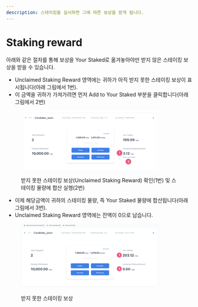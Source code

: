 ```yaml
---
description: 스테이킹을 실시하면 그에 따른 보상을 받게 됩니다.
---
```


# Staking reward

아래와 같은 절차를 통해 보상을 Your Staked로 옮겨놓아야만 받지 않은 스테이킹 보상을 받을 수 있습니다.&#x20;

* Unclaimed Staking Reward 영역에는 귀하가 아직 받지 못한 스테이킹 보상이 표시됩니다(아래 그림에서 1번).&#x20;
* 이 금액을 귀하가 가져가려면 먼저 Add to Your Staked 부분을 클릭합니다(아래 그림에서 2번)

<figure><img src="../../../.gitbook/assets/image (344).png" alt="" width="375"><figcaption><p>받지 못한 스테이킹 보상(Unclaimed Staking Reward) 확인(1번) 및 스테이킹 물량에 합산 실행(2번)</p></figcaption></figure>

* 이제 해당금액이 귀하의 스테이킹 물량, 즉 Your Staked 물량에 합산됩니다(아래 그림에서 3번).&#x20;
* Unclaimed Staking Reward 영역에는 잔액이 0으로 남습니다.

<figure><img src="../../../.gitbook/assets/image (346).png" alt="" width="375"><figcaption><p>받지 못한 스테이킹 보상</p></figcaption></figure>
